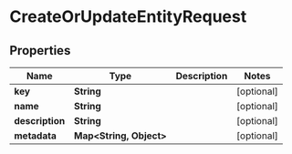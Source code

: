 

# CreateOrUpdateEntityRequest

## Properties

Name | Type | Description | Notes
------------ | ------------- | ------------- | -------------
**key** | **String** |  |  [optional]
**name** | **String** |  |  [optional]
**description** | **String** |  |  [optional]
**metadata** | **Map&lt;String, Object&gt;** |  |  [optional]



